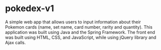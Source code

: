 # pokedex-v1
A simple web app that allows users to input information about their Pokemon cards (name, set name, card number, rarity and quantity). This application was built using Java and the Spring Framework. The front end was built using HTML, CSS, and JavaScript, while using jQuery library and Ajax calls. 
